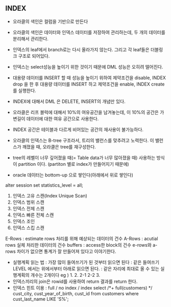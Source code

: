 ## INDEX
- 오라클의 색인은 컬럼을 기반으로 만든다
- 오라클의 색인은 데이터와 인덱스 데이터를 저장하여 관리하는데, 두 개의 데이터를 분리해서 관리한다.

- 인덱스의 leaf에서 branch로는 다시 올라가지 않는다. 그리고 각 leaf들은 더블링크 구조로 되어있다.
- 인덱스는 select성능을 높이기 위한 것이기 때문에 DML 성능은 오히려 떨어진다.
- 대용량 데이터를 INSERT 할 때 성능을 높이기 위하여 제약조건을 disable, INDEX drop 을 한 후 대용량 데이터를 INSERT 하고 제약조건을 enable, INDEX create 를 실행한다.
- INDEX에 대해서 DML 은 DELETE, INSERT의 개념만 있다.
- 오라클은 리프 블럭에 대해서 10%의 여유공간을 남겨놓는데, 이 10%의 공간은 가변길이 데이터에 대한 여유 공간으로 사용한다.
- INDEX 공간은 테이블과 다르게 비어있는 공간의 재사용이 불가능하다.
- 오라클의 인덱스는 B-tree 구조라서, 트리의 밸런스를 맞추려고 노력한다. 이 밸런스가 깨졌을 때, 오라클은 tree를 재구성한다.
- tree의 레벨이 너무 깊어졌을 때(= Table data가 너무 많아졌을 때) 사용하는 방식이 partition 이다. (partiton 별로 index가 만들어지기 때문에)
- oracle 데이터는 bottom-up 으로 쌓인다(아래에서 위로 쌓인다)

alter session set statistics_level = all;
1. 인덱스 고유 스캔(Index Unique Scan)
2. 인덱스 범위 스캔
3. 인덱스 전체 스캔
4. 인덱스 빠른 전체 스캔
5. 인덱스 조인
6. 인덱스 스킵 스캔

E-Rows : estimate rows 처리를 위해 예상되는 데이터의 건수
A-Rows : acutial rows 실체 처리한 데이터의 건수
buffers : access한 block의 건수
e-rows와 a-rows 차이가 없으면 통계가 잘 만들어져 있다고 이야기한다.

- 실행계획 읽는 법
  : 가장 많이 들여쓰기가 된 것부터 읽으면 된다
  : 같은 들여쓰기 LEVEL 에서는 위에서부터 아래로 읽으면 된다.
  : 같은 자리에 최대로 올 수 있는 실행계획의 개수는 2개이다
    eg ) 1.
            2.
              2-1
              2-2
            3.
- 인덱스끼리의 join은 rowid를 사용하여 return 결과를 return 한다.
- 인덱스 힌트 이용 : full / no index / index
  select /*+ full(customers) */ cust_city, cust_year_of_birth, cust_id
  from customers
  where cust_last_name LIKE 'S%';
